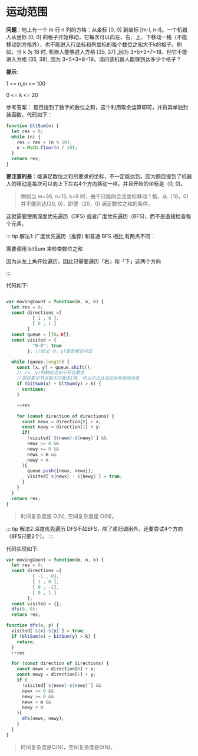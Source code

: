 # 运动范围

**问题**：地上有一个 m 行 n 列的方格：从坐标 [0, 0] 到坐标 [m-l, n-l]。一个机器人从坐标 [0, 0] 的格子开始移动，它每次可以向左、右、上、下移动一格（不能移动到方格外），也不能逬入行坐标和列坐标的每个数位之和大于k的格子。例如，当 k 为 18 时, 机器人能够逬入方格 [35, 37] ,因为 3+5+3+7=18。但它不能进入方格 [35, 38], 因为 3+5+3+8=19。请问该机器人能够到达多少个格子？

**提示**:

1 <= n,m <= 100

0 <= k <= 20

参考答案：
题目提到了数字的数位之和，这个利用取余运算即可，并将其单独封装函数。代码如下：

```js
function bltSum(n) {
  let res = 0;
  while (n) {
    res = res + (n % 10);
    n = Math.floor(n / 10);
  }
  return res;
}
```

**要注意的是**：能满足数位之和的要求的坐标，不一定能达到。因为题目提到了机器人的移动是每次可以向上下左右4个方向移动一格，并且开始的坐标是（0, 0)。

> 例如当 m=36, n=15, k=9 时，由于只能向合法坐标移动 1 格，从（18，0)并不能到达(20, 0)，即使（20，0) 满足数位之和的条件。

这就需要使用深度优先遍历（DFS) 或者广度优先遍历（BFS)，而不是直接检查每个元素。

::: tip 解法1: 广度优先遍历（推荐)
和普通 BFS 相比,有两点不同：

需要调用 bitSum 来检查数位之和

因为从左上角开始遍历，因此只需要遍历「右」和「下」这两个方向

:::

代码如下:

```js

var movingCount = function(m, n, k) {
  let res = 0;
  const directions =[
          [ 1 , 0 ],
          [ 0 , 1 ]
        ]
  const queue = [[0，0]];
  const visited = {
          "0-0": true
        }; //标记（x，y)是否被访问过

  while (queue.length) {
    const [x，y] = queue.shift();
    // (x, y)的数位之和不符合要求
    //题目要求节点每次只能走1格, 所以无法从当前坐标继续出发
    if (bitSum(x) + bltSum(y) > k) {
      continue;
    }

    ++res

    for (const direction of directions) {
      const newx = direction[0] + x;
      const newy = direction[1] + y;
      if(
        !visited[`${newx}-${newy}`] &&
        newx >= 0 &&
        newy >= 0 &&
        newx < m &&
        newy < n
      ){
        queue.push([newx, newy]);
        visited[`${newx} - ${newy}`] = true;
      }
    }
  }
  return res;
}
```

> 时间复杂度是 O(N), 空间复杂度是 O(N)。

::: tip 解法2:深度优先遍历
DFS不如BFS，除了递归调用外，还要尝试4个方向（BFS只要2个）。
:::

代码实现如下:

```js
var movingCount = function(m, n, k) {
  let res = 0;
  const directions =[
          [ -1 , 0],
          [ 1 , 0 ],
          [ 0 , -1],
          [ 0 , 1 ]
        ];
  const visited = {};
  dfs(0, 0);
  return res;

function dfs(x, y) {
  visited[`${x}-${y}`] = true;
  if (bltSum(x) + bitSum(y) > k) {
    return;
  }
  ++res

  for (const direction of directions) {
    const newx = direction[0] + x;
    const newy = direction[1] + y;
    if (
      !visited[`${newx}-${newy}`] &&
      newx >= 0 &&
      newy >= 0 &&
      newx < m &&
      newy < n
    ){
      dfs(newx, newy);
    }
  }
}
```

> 时间复杂度是O(N)，空间复杂度是0(N)。
